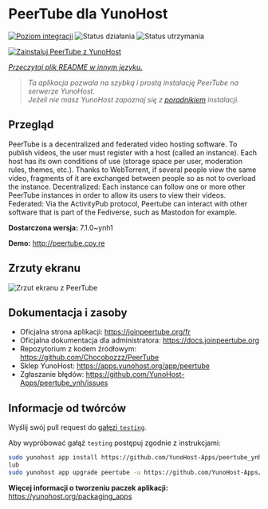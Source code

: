 <!--
To README zostało automatycznie wygenerowane przez <https://github.com/YunoHost/apps/tree/master/tools/readme_generator>
Nie powinno być ono edytowane ręcznie.
-->

# PeerTube dla YunoHost

[![Poziom integracji](https://apps.yunohost.org/badge/integration/peertube)](https://ci-apps.yunohost.org/ci/apps/peertube/)
![Status działania](https://apps.yunohost.org/badge/state/peertube)
![Status utrzymania](https://apps.yunohost.org/badge/maintained/peertube)

[![Zainstaluj PeerTube z YunoHost](https://install-app.yunohost.org/install-with-yunohost.svg)](https://install-app.yunohost.org/?app=peertube)

*[Przeczytaj plik README w innym języku.](./ALL_README.md)*

> *Ta aplikacja pozwala na szybką i prostą instalację PeerTube na serwerze YunoHost.*  
> *Jeżeli nie masz YunoHost zapoznaj się z [poradnikiem](https://yunohost.org/install) instalacji.*

## Przegląd

PeerTube is a decentralized and federated video hosting software. To publish videos, the user must register with a host (called an instance). Each host has its own conditions of use (storage space per user, moderation rules, themes, etc.). Thanks to WebTorrent, if several people view the same video, fragments of it are exchanged between people so as not to overload the instance. Decentralized: Each instance can follow one or more other PeerTube instances in order to allow its users to view their videos. Federated: Via the ActivityPub protocol, Peertube can interact with other software that is part of the Fediverse, such as Mastodon for example.


**Dostarczona wersja:** 7.1.0~ynh1

**Demo:** <http://peertube.cpy.re>

## Zrzuty ekranu

![Zrzut ekranu z PeerTube](./doc/screenshots/screenshot1.jpg)

## Dokumentacja i zasoby

- Oficjalna strona aplikacji: <https://joinpeertube.org/fr>
- Oficjalna dokumentacja dla administratora: <https://docs.joinpeertube.org>
- Repozytorium z kodem źródłowym: <https://github.com/Chocobozzz/PeerTube>
- Sklep YunoHost: <https://apps.yunohost.org/app/peertube>
- Zgłaszanie błędów: <https://github.com/YunoHost-Apps/peertube_ynh/issues>

## Informacje od twórców

Wyślij swój pull request do [gałęzi `testing`](https://github.com/YunoHost-Apps/peertube_ynh/tree/testing).

Aby wypróbować gałąź `testing` postępuj zgodnie z instrukcjami:

```bash
sudo yunohost app install https://github.com/YunoHost-Apps/peertube_ynh/tree/testing --debug
lub
sudo yunohost app upgrade peertube -u https://github.com/YunoHost-Apps/peertube_ynh/tree/testing --debug
```

**Więcej informacji o tworzeniu paczek aplikacji:** <https://yunohost.org/packaging_apps>
